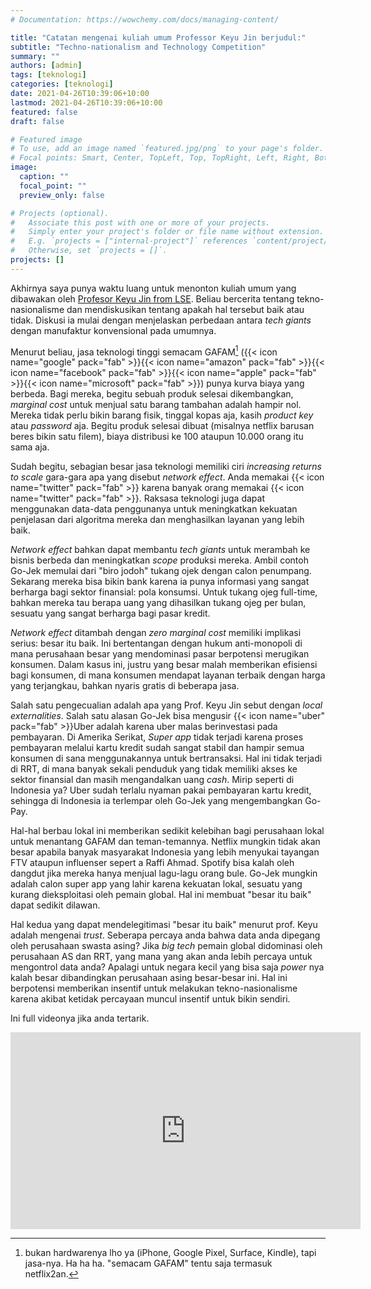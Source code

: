 ```yaml
---
# Documentation: https://wowchemy.com/docs/managing-content/

title: "Catatan mengenai kuliah umum Professor Keyu Jin berjudul:"
subtitle: "Techno-nationalism and Technology Competition"
summary: ""
authors: [admin]
tags: [teknologi]
categories: [teknologi]
date: 2021-04-26T10:39:06+10:00
lastmod: 2021-04-26T10:39:06+10:00
featured: false
draft: false

# Featured image
# To use, add an image named `featured.jpg/png` to your page's folder.
# Focal points: Smart, Center, TopLeft, Top, TopRight, Left, Right, BottomLeft, Bottom, BottomRight.
image:
  caption: ""
  focal_point: ""
  preview_only: false

# Projects (optional).
#   Associate this post with one or more of your projects.
#   Simply enter your project's folder or file name without extension.
#   E.g. `projects = ["internal-project"]` references `content/project/deep-learning/index.md`.
#   Otherwise, set `projects = []`.
projects: []
---
```


Akhirnya saya punya waktu luang untuk menonton kuliah umum yang dibawakan oleh [Profesor Keyu Jin from LSE](https://www.lse.ac.uk/economics/people/faculty/keyu-jin). Beliau bercerita tentang tekno-nasionalisme dan mendiskusikan tentang apakah hal tersebut baik atau tidak. Diskusi ia mulai dengan menjelaskan perbedaan antara _tech giants_ dengan manufaktur konvensional pada umumnya.

Menurut beliau, jasa teknologi tinggi semacam GAFAM[^1] ({{< icon name="google" pack="fab" >}}{{< icon name="amazon" pack="fab" >}}{{< icon name="facebook" pack="fab" >}}{{< icon name="apple" pack="fab" >}}{{< icon name="microsoft" pack="fab" >}}) punya kurva biaya yang berbeda. Bagi mereka, begitu sebuah produk selesai dikembangkan, _marginal cost_ untuk menjual satu barang tambahan adalah hampir nol. Mereka tidak perlu bikin barang fisik, tinggal kopas aja, kasih _product key_ atau _password_ aja. Begitu produk selesai dibuat (misalnya netflix barusan beres bikin satu filem), biaya distribusi ke 100 ataupun 10.000 orang itu sama aja.

Sudah begitu, sebagian besar jasa teknologi memiliki ciri _increasing returns to scale_ gara-gara apa yang disebut _network effect_. Anda memakai {{< icon name="twitter" pack="fab" >}} karena banyak orang memakai {{< icon name="twitter" pack="fab" >}}. Raksasa teknologi juga dapat menggunakan data-data penggunanya untuk meningkatkan kekuatan penjelasan dari algoritma mereka dan menghasilkan layanan yang lebih baik.

_Network effect_ bahkan dapat membantu _tech giants_ untuk merambah ke bisnis berbeda dan meningkatkan _scope_ produksi mereka. Ambil contoh Go-Jek memulai dari "biro jodoh" tukang ojek dengan calon penumpang. Sekarang mereka bisa bikin bank karena ia punya informasi yang sangat berharga bagi sektor finansial: pola konsumsi. Untuk tukang ojeg full-time, bahkan mereka tau berapa uang yang dihasilkan tukang ojeg per bulan, sesuatu yang sangat berharga bagi pasar kredit.

_Network effect_ ditambah dengan _zero marginal cost_ memiliki implikasi serius: besar itu baik. Ini bertentangan dengan hukum anti-monopoli di mana perusahaan besar yang mendominasi pasar berpotensi merugikan konsumen. Dalam kasus ini, justru yang besar malah memberikan efisiensi bagi konsumen, di mana konsumen mendapat layanan terbaik dengan harga yang terjangkau, bahkan nyaris gratis di beberapa jasa.

Salah satu pengecualian adalah apa yang Prof. Keyu Jin sebut dengan _local externalities_. Salah satu alasan Go-Jek bisa mengusir {{< icon name="uber" pack="fab" >}}Uber adalah karena uber malas berinvestasi pada pembayaran. Di Amerika Serikat, _Super app_ tidak terjadi karena proses pembayaran melalui kartu kredit sudah sangat stabil dan hampir semua konsumen di sana menggunakannya untuk bertransaksi. Hal ini tidak terjadi di RRT, di mana banyak sekali penduduk yang tidak memiliki akses ke sektor finansial dan masih mengandalkan uang _cash_. Mirip seperti di Indonesia ya? Uber sudah terlalu nyaman pakai pembayaran kartu kredit, sehingga di Indonesia ia terlempar oleh Go-Jek yang mengembangkan Go-Pay.

Hal-hal berbau lokal ini memberikan sedikit kelebihan bagi perusahaan lokal untuk menantang GAFAM dan teman-temannya. Netflix mungkin tidak akan besar apabila banyak masyarakat Indonesia yang lebih menyukai tayangan FTV ataupun influenser sepert a Raffi Ahmad. Spotify bisa kalah oleh dangdut jika mereka hanya menjual lagu-lagu orang bule. Go-Jek mungkin adalah calon super app yang lahir karena kekuatan lokal, sesuatu yang kurang dieksploitasi oleh pemain global. Hal ini membuat "besar itu baik" dapat sedikit dilawan.

Hal kedua yang dapat mendelegitimasi "besar itu baik" menurut prof. Keyu adalah mengenai _trust_. Seberapa percaya anda bahwa data anda dipegang oleh perusahaan swasta asing? Jika _big tech_ pemain global didominasi oleh perusahaan AS dan RRT, yang mana yang akan anda lebih percaya untuk mengontrol data anda? Apalagi untuk negara kecil yang bisa saja _power_ nya kalah besar dibandingkan perusahaan asing besar-besar ini. Hal ini berpotensi memberikan insentif untuk melakukan tekno-nasionalisme karena akibat ketidak percayaan muncul insentif untuk bikin sendiri.

Ini full videonya jika anda tertarik.

<iframe width="560" height="315" src="https://www.youtube.com/embed/vUKl0uapYBk" title="YouTube video player" frameborder="0" allow="accelerometer; autoplay; clipboard-write; encrypted-media; gyroscope; picture-in-picture" allowfullscreen></iframe>

[^1]: bukan hardwarenya lho ya (iPhone, Google Pixel, Surface, Kindle), tapi jasa-nya. Ha ha ha. "semacam GAFAM" tentu saja termasuk netflix2an.